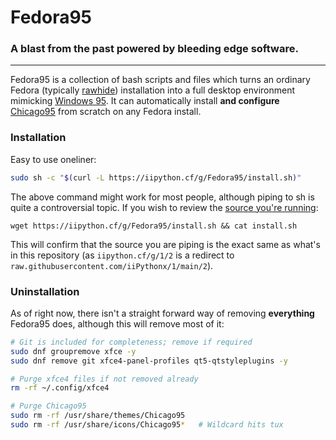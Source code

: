 # Fedora95
### A blast from the past powered by bleeding edge software.
---

Fedora95 is a collection of bash scripts and files which turns an ordinary Fedora (typically [rawhide](https://docs.fedoraproject.org/en-US/releases/rawhide/)) installation into a full desktop environment mimicking [Windows 95](https://en.wikipedia.org/wiki/Windows_95). It can automatically install **and configure** [Chicago95](https://github.com/grassmunk/Chicago95) from scratch on any Fedora install.

### Installation
Easy to use oneliner:
```bash
sudo sh -c "$(curl -L https://iipython.cf/g/Fedora95/install.sh)"
```
The above command might work for most people, although piping to sh is quite a controversial topic. If you wish to review the [source you're running](https://github.com/iiPythonx/Fedora95/blob/main/install.sh):
```
wget https://iipython.cf/g/Fedora95/install.sh && cat install.sh
```
This will confirm that the source you are piping is the exact same as what's in this repository (as `iipython.cf/g/1/2` is a redirect to `raw.githubusercontent.com/iiPythonx/1/main/2`).

### Uninstallation

As of right now, there isn't a straight forward way of removing **everything** Fedora95 does, although this will remove most of it:
```bash
# Git is included for completeness; remove if required
sudo dnf groupremove xfce -y
sudo dnf remove git xfce4-panel-profiles qt5-qtstyleplugins -y 

# Purge xfce4 files if not removed already
rm -rf ~/.config/xfce4

# Purge Chicago95
sudo rm -rf /usr/share/themes/Chicago95
sudo rm -rf /usr/share/icons/Chicago95*   # Wildcard hits tux
```
